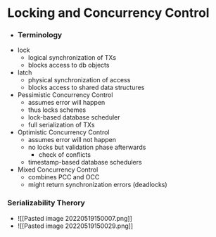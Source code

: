 # Locking and Concurrency Control
+ ### Terminology
+ lock
	+ logical synchronization of TXs
	+ blocks access to db objects
+ latch
	+ physical synchronization of access
	+ blocks access to shared data structures
+ Pessimistic Concurrency Control
	+ assumes error will happen
	+ thus locks schemes
	+ lock-based database scheduler
	+ full serialization of TXs
+ Optimistic Concurrency Control
	+ assumes error will not happen
	+ no locks but validation phase afterwards
		+ check of conflicts
	+ timestamp-based database schedulers
+ Mixed Concurrency Control
	+ combines PCC and OCC
	+ might return synchronization errors (deadlocks)

### Serializability Therory
+ ![[Pasted image 20220519150007.png]]
+ ![[Pasted image 20220519150029.png]]